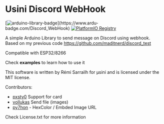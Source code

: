 # Usini Discord WebHook
[![arduino-library-badge](https://www.ardu-badge.com/badge/Discord_WebHook.svg?)](https://www.ardu-badge.com/Discord_WebHook)
[![PlatformIO Registry](https://badges.registry.platformio.org/packages/usini/library/Discord_WebHook.svg)](https://registry.platformio.org/libraries/usini/Discord_WebHook)

A simple Arduino Library to send message on Discord using webhook.   
Based on my previous code https://github.com/maditnerd/discord_test

Compatible with ESP32/8266

Check **examples** to learn how to use it

This software is written by Rémi Sarrailh for µsini and is licensed under the MIT license.  

Contributors:
* [pxsty0](https://github.com/pxsty0/DisCard) Support for card 
* [vollukas](https://github.com/vollukas) Send file (images)
* [py7hon](https://github.com/py7hon) - HexColor / Embded Image URL

Check License.txt for more information
